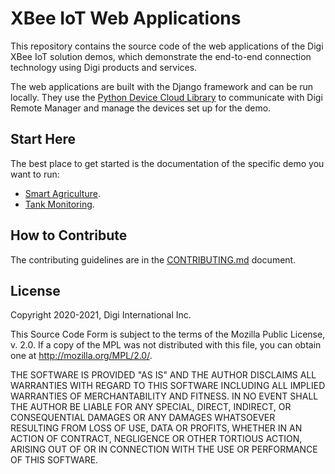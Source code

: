 # XBee IoT Web Applications

This repository contains the source code of the web applications of the Digi
XBee IoT solution demos, which demonstrate the end-to-end connection technology
using Digi products and services.

The web applications are built with the Django framework and can be run locally.
They use the [Python Device Cloud Library](https://github.com/digidotcom/python-devicecloud)
to communicate with Digi Remote Manager and manage the devices set up for the
demo.


## Start Here

The best place to get started is the documentation of the specific demo you want
to run:

* [Smart Agriculture](http://www.digi.com/resources/documentation/digidocs/90002422/#containers/cont_demo_title.htm).
* [Tank Monitoring](http://www.digi.com/resources/documentation/digidocs/90002422/#containers/cont_demo_tank.htm).


## How to Contribute

The contributing guidelines are in the 
[CONTRIBUTING.md](https://github.com/digidotcom/xbee-iot-web-apps/blob/master/CONTRIBUTING.md) 
document.


## License

Copyright 2020-2021, Digi International Inc.

This Source Code Form is subject to the terms of the Mozilla Public
License, v. 2.0. If a copy of the MPL was not distributed with this
file, you can obtain one at http://mozilla.org/MPL/2.0/.

THE SOFTWARE IS PROVIDED "AS IS" AND THE AUTHOR DISCLAIMS ALL WARRANTIES
WITH REGARD TO THIS SOFTWARE INCLUDING ALL IMPLIED WARRANTIES OF
MERCHANTABILITY AND FITNESS. IN NO EVENT SHALL THE AUTHOR BE LIABLE FOR
ANY SPECIAL, DIRECT, INDIRECT, OR CONSEQUENTIAL DAMAGES OR ANY DAMAGES
WHATSOEVER RESULTING FROM LOSS OF USE, DATA OR PROFITS, WHETHER IN AN
ACTION OF CONTRACT, NEGLIGENCE OR OTHER TORTIOUS ACTION, ARISING OUT OF
OR IN CONNECTION WITH THE USE OR PERFORMANCE OF THIS SOFTWARE.
